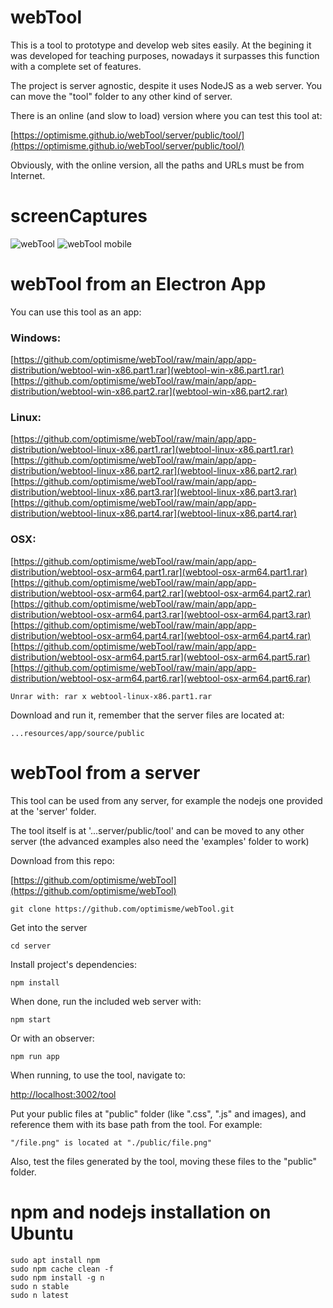 # webTool

This is a tool to prototype and develop web sites easily. At the begining it was developed for teaching purposes, nowadays it surpasses this function with a complete set of features. 

The project is server agnostic, despite it uses NodeJS as a web server. You can move the "tool" folder to any other kind of server.

There is an online (and slow to load) version where you can test this tool at:

[https://optimisme.github.io/webTool/server/public/tool/](https://optimisme.github.io/webTool/server/public/tool/)

Obviously, with the online version, all the paths and URLs must be from Internet. 

# screenCaptures

![webTool](https://optimisme.github.io/webTool/screenCapture0.png)
![webTool mobile](https://optimisme.github.io/webTool/screenCapture1.png)

# webTool from an Electron App

You can use this tool as an app:

### Windows:
[https://github.com/optimisme/webTool/raw/main/app/app-distribution/webtool-win-x86.part1.rar](webtool-win-x86.part1.rar)
[https://github.com/optimisme/webTool/raw/main/app/app-distribution/webtool-win-x86.part2.rar](webtool-win-x86.part2.rar)

### Linux:
[https://github.com/optimisme/webTool/raw/main/app/app-distribution/webtool-linux-x86.part1.rar](webtool-linux-x86.part1.rar)
[https://github.com/optimisme/webTool/raw/main/app/app-distribution/webtool-linux-x86.part2.rar](webtool-linux-x86.part2.rar)
[https://github.com/optimisme/webTool/raw/main/app/app-distribution/webtool-linux-x86.part3.rar](webtool-linux-x86.part3.rar)
[https://github.com/optimisme/webTool/raw/main/app/app-distribution/webtool-linux-x86.part4.rar](webtool-linux-x86.part4.rar)

### OSX:
[https://github.com/optimisme/webTool/raw/main/app/app-distribution/webtool-osx-arm64.part1.rar](webtool-osx-arm64.part1.rar)
[https://github.com/optimisme/webTool/raw/main/app/app-distribution/webtool-osx-arm64.part2.rar](webtool-osx-arm64.part2.rar)
[https://github.com/optimisme/webTool/raw/main/app/app-distribution/webtool-osx-arm64.part3.rar](webtool-osx-arm64.part3.rar)
[https://github.com/optimisme/webTool/raw/main/app/app-distribution/webtool-osx-arm64.part4.rar](webtool-osx-arm64.part4.rar)
[https://github.com/optimisme/webTool/raw/main/app/app-distribution/webtool-osx-arm64.part5.rar](webtool-osx-arm64.part5.rar)
[https://github.com/optimisme/webTool/raw/main/app/app-distribution/webtool-osx-arm64.part6.rar](webtool-osx-arm64.part6.rar)

```
Unrar with: rar x webtool-linux-x86.part1.rar
```

Download and run it, remember that the server files are located at:

```
...resources/app/source/public
```

# webTool from a server

This tool can be used from any server, for example the nodejs one provided at the 'server' folder. 

The tool itself is at '...server/public/tool' and can be moved to any other server (the advanced examples also need the 'examples' folder to work)

Download from this repo: 

[https://github.com/optimisme/webTool](https://github.com/optimisme/webTool)

```
git clone https://github.com/optimisme/webTool.git
```

Get into the server
```
cd server
```

Install project's dependencies:

```
npm install
```

When done, run the included web server with:

```
npm start
```

Or with an observer:

```
npm run app
```

When running, to use the tool, navigate to: 

[http://localhost:3002/tool](http://localhost:3002/tool)

Put your public files at "public" folder (like ".css", ".js" and images), and reference them with its base path from the tool. For example: 

```
"/file.png" is located at "./public/file.png"
```

Also, test the files generated by the tool, moving these files to the "public" folder.

# npm and nodejs installation on Ubuntu

```
sudo apt install npm
sudo npm cache clean -f
sudo npm install -g n
sudo n stable
sudo n latest
```

